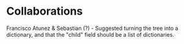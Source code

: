 # Collaborations

Francisco Atunez & Sebastian (?) - Suggested turning the tree into a dictionary, and that the
"child" field should be a list of dictionaries.
